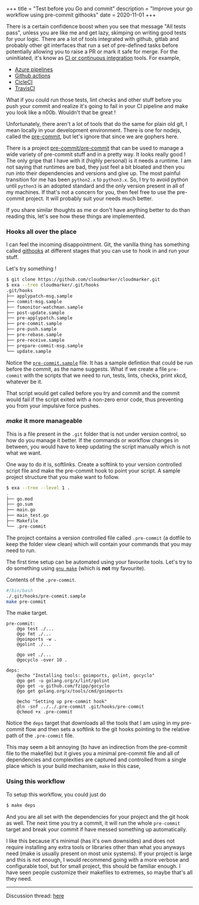 +++
title = "Test before you Go and commit"
description = "Improve your go workflow using pre-commit githooks"
date = 2020-11-01
+++

There is a certain confidence boost when you see that message "All tests pass",
unless you are like me and get lazy, skimping on writing good tests for your
logic. There are a lot of tools integrated with github, gitlab and probably
other git interfaces that run a set of pre-defined tasks before potentially
allowing you to raise a PR or mark it safe for merge. For the uninitiated, it's
know as [CI or continuous
integration](https://en.wikipedia.org/wiki/Continuous_integration) tools. For
example,
* [Azure pipelines](https://github.com/marketplace/azure-pipelines)
* [Github actions](https://docs.github.com/en/free-pro-team@latest/actions/learn-github-actions)
* [CicleCI](https://github.com/circleci)
* [TravisCI](https://travis-ci.org/)

What if you could run those tests, lint checks and other stuff before you push
your commit and realize it's going to fail in your CI pipeline and make you look
like a n00b. Wouldn't that be great !

Unfortunately, there aren't a lot of tools that do the same for plain old git, I
mean locally in your development environment. There is one for nodejs, called
the [pre-commit](https://www.npmjs.com/package/pre-commit), but let's ignore
that since we are gophers here.

There is a project
[pre-commit/pre-commit](https://github.com/pre-commit/pre-commit) that can be
used to manage a wide variety of pre-commit stuff and in a pretty way. It looks
really good ! The only gripe that I have with it (highly personal) is it needs a
runtime. I am not saying that runtimes are bad, they just feel a bit bloated and
then you run into their dependencies and versions and give up.  The most painful
transition for me has been `python2.x` to `python3.x`. So, I try to avoid python
until `python3` is an adopted standard and the only version present in all of my
machines. If that's not a concern for you, then feel free to use the pre-commit
project. It will probably suit your needs much better.

If you share similar thoughts as me or don't have anything better to do than
reading this, let's see how these things are implemented.

### Hooks all over the place
I can feel the incoming disappointment. Git, the vanilla thing has something
called [githooks](https://git-scm.com/docs/githooks) at different stages that
you can use to hook in and run your stuff.

Let's try something !
```bash
$ git clone https://github.com/cloudmarker/cloudmarker.git
$ exa --tree cloudmarker/.git/hooks
.git/hooks
├── applypatch-msg.sample
├── commit-msg.sample
├── fsmonitor-watchman.sample
├── post-update.sample
├── pre-applypatch.sample
├── pre-commit.sample
├── pre-push.sample
├── pre-rebase.sample
├── pre-receive.sample
├── prepare-commit-msg.sample
└── update.sample
```

Notice the
[`pre-commit.sample`](https://github.com/git/git/blob/master/templates/hooks--pre-commit.sample)
file. It has a sample defintion that could be run before the commit, as the name
suggests. What if we create a file `pre-commit` with the scripts that we need to
run, tests, lints, checks, print xkcd, whatever be it.

That script would get called before you try and commit and the commit would fail
if the script exited with a non-zero error code, thus preventing you from your
impulsive force pushes.

### *make* it more manageable

This is a file present in the `.git` folder that is not under version control, so
how do you manage it better. If the commands or workflow changes in between, you
would have to keep updating the script manually which is not what we want.

One way to do it is, softlinks. Create a softlink to your version controlled
script file and make the pre-commit hook to point your script. A sample project
structure that you make want to follow.

```bash
$ exa --tree --level 1 .
.
├── go.mod
├── go.sum
├── main.go
├── main_test.go
├── Makefile
└── .pre-commit
```

The project contains a version controlled file called `.pre-commit` (a dotfile
to keep the folder view clean) which will contain your commands that you may
need to run.

The first time setup can be automated using your favourite tools. Let's try to
do something using [`gnu make`](https://www.gnu.org/software/make/manual/make.html)
(which is **not** my favourite).

Contents of the `.pre-commit`.
```sh
#/bin/bash
./.git/hooks/pre-commit.sample
make pre-commit
```

The make target.
```make
pre-commit:
    @go test ./...
    @go fmt ./...
    @goimports -w .
    @golint ./...

    @go vet ./...
    @gocyclo -over 10 .

deps:
    @echo "Installing tools: goimports, golint, gocyclo"
    @go get -u golang.org/x/lint/golint
    @go get -u github.com/fzipp/gocyclo
    @go get golang.org/x/tools/cmd/goimports

    @echo "Setting up pre-commit hook"
    @ln -snf ../../.pre-commit .git/hooks/pre-commit
    @chmod +x .pre-commit
```
Notice the `deps` target that downloads all the tools that I am using in my
pre-commit flow and then sets a softlink to the git hooks pointing to the
relative path of the `.pre-commit` file.

This may seem a bit annoying (to have an indirection from the pre-commit file to
the makefile) but it gives you a minimal pre-commit file and all of dependencies
and complexities are captured and controlled from a single place which is your
build mechanism, `make` in this case,

### Using this workflow
To setup this workflow, you could just do
```bash
$ make deps
```
And you are all set with the dependencies for your project and the git hook as
well. The next time you try a commit, it will run the whole `pre-commit` target
and break your commit if have messed something up automatically.

I like this because it's minimal (has it's own downsides) and does not require
installing any extra tools or libraries other than what you anyways need (make
is usually present on most unix systems). If your project is large and this is
not enough, I would recommend going with a more verbose and configurable tool,
but for small project, this should be familiar enough. I have seen people
customize their makefiles to extremes, so maybe that's all they need.

---
Discussion thread:
[here](https://www.reddit.com/r/golang/comments/jlqht8/a_minimal_precommit_go_workflow/)
